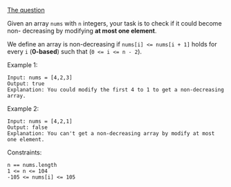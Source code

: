 [The question](https://leetcode.com/problems/non-decreasing-array/)

Given an array ```nums``` with ```n``` integers, your task is to check if it could become non-
decreasing by modifying **at most one element**.

We define an array is non-decreasing if ```nums[i] <= nums[i + 1]``` holds for every 
```i``` (**0-based**) such that (```0 <= i <= n - 2```).


Example 1:
```
Input: nums = [4,2,3]
Output: true
Explanation: You could modify the first 4 to 1 to get a non-decreasing array.
```
Example 2:
```
Input: nums = [4,2,1]
Output: false
Explanation: You can't get a non-decreasing array by modify at most one element.
```
Constraints:
```
n == nums.length
1 <= n <= 104
-105 <= nums[i] <= 105
```
